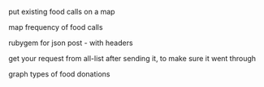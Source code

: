 put existing food calls on a map

map frequency of food calls

rubygem for json post - with headers

get your request from all-list after sending it, to make sure it went through

graph types of food donations
